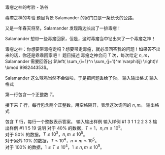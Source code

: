 



毒瘤之神的考验 - 洛谷














毒瘤之神的考验
题目背景
Salamander 的家门口是一条长长的公路。


又是一年春天将至，Salamander 发现路边长出了一排毒瘤！

Salamander 想带一些毒瘤回家，但是，这时毒瘤当中钻出来了一个毒瘤之神！

毒瘤之神：你想要带毒瘤走吗？想要带走毒瘤，就必须回答我的问题！如果答不出来的话，你还是乖乖回家吧！
题目描述
毒瘤之神会问 $T$ 次，每次给定 $n, m$，Salamander 需要回答出 $\left( \sum_{i=1}^n \sum_{j=1}^m \varphi(ij) \right)\! \bmod 998244353$。

Salamander 这么辣鸡当然不会做啦，于是把问题丢给了你。
输入输出格式
输入格式

第一行包含一个正整数 $T$。

接下来 $T$ 行，每行包含两个正整数，用空格隔开，表示这次询问的 $n, m$。
输出格式

包含 $T$ 行，每行一个整数表示答案。
输入输出样例
输入样例 #1
3
1 1
2 2
3 3
输出样例 #1
1
5
19
说明
对于 $40\%$ 的数据，$T=1$，$n, m \le {10}^5$。  
对于 $50\%$ 的数据，$T \le {10}^3$，$n, m \le {10}^5$。  
对于另外 $10\%$ 的数据，$T \le {10}^4$，$n = m \le {10}^5$。  
对于 $100\%$ 的数据，$1 \le T \le {10}^4$，$1 \le n, m \le {10}^5$。






